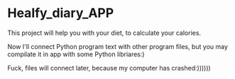 # Healfy_diary_APP
This project will help you with your diet, to calculate your calories.

Now I'll connect Python program text with other program files, but you may compilate it in app with some Python libriares:)

Fuck, files will connect later, because my computer has crashed:))))))
